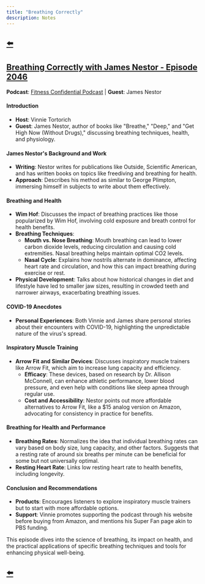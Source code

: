 ```yaml
---
title: "Breathing Correctly"
description: Notes
---
```


## [⬅️](/)

## [Breathing Correctly with James Nestor - Episode 2046](https://www.youtube.com/watch?v=5OKoZLS-h5g)

**Podcast**: [Fitness Confidential Podcast](https://vinnietortorich.com/) | **Guest**: James Nestor

#### **Introduction**
- **Host**: Vinnie Tortorich
- **Guest**: James Nestor, author of books like "Breathe," "Deep," and "Get High Now (Without Drugs)," discussing breathing techniques, health, and physiology.

#### **James Nestor's Background and Work**
- **Writing**: Nestor writes for publications like Outside, Scientific American, and has written books on topics like freediving and breathing for health.
- **Approach**: Describes his method as similar to George Plimpton, immersing himself in subjects to write about them effectively.

#### **Breathing and Health**
- **Wim Hof**: Discusses the impact of breathing practices like those popularized by Wim Hof, involving cold exposure and breath control for health benefits.
- **Breathing Techniques**:
  - **Mouth vs. Nose Breathing**: Mouth breathing can lead to lower carbon dioxide levels, reducing circulation and causing cold extremities. Nasal breathing helps maintain optimal CO2 levels.
  - **Nasal Cycle**: Explains how nostrils alternate in dominance, affecting heart rate and circulation, and how this can impact breathing during exercise or rest.
- **Physical Development**: Talks about how historical changes in diet and lifestyle have led to smaller jaw sizes, resulting in crowded teeth and narrower airways, exacerbating breathing issues.

#### **COVID-19 Anecdotes**
- **Personal Experiences**: Both Vinnie and James share personal stories about their encounters with COVID-19, highlighting the unpredictable nature of the virus's spread.

#### **Inspiratory Muscle Training**
- **Arrow Fit and Similar Devices**: Discusses inspiratory muscle trainers like Arrow Fit, which aim to increase lung capacity and efficiency. 
  - **Efficacy**: These devices, based on research by Dr. Allison McConnell, can enhance athletic performance, lower blood pressure, and even help with conditions like sleep apnea through regular use.
  - **Cost and Accessibility**: Nestor points out more affordable alternatives to Arrow Fit, like a $15 analog version on Amazon, advocating for consistency in practice for benefits.

#### **Breathing for Health and Performance**
- **Breathing Rates**: Normalizes the idea that individual breathing rates can vary based on body size, lung capacity, and other factors. Suggests that a resting rate of around six breaths per minute can be beneficial for some but not universally optimal.
- **Resting Heart Rate**: Links low resting heart rate to health benefits, including longevity.

#### **Conclusion and Recommendations**
- **Products**: Encourages listeners to explore inspiratory muscle trainers but to start with more affordable options.
- **Support**: Vinnie promotes supporting the podcast through his website before buying from Amazon, and mentions his Super Fan page akin to PBS funding.

This episode dives into the science of breathing, its impact on health, and the practical applications of specific breathing techniques and tools for enhancing physical well-being.

## [⬅️](/)
